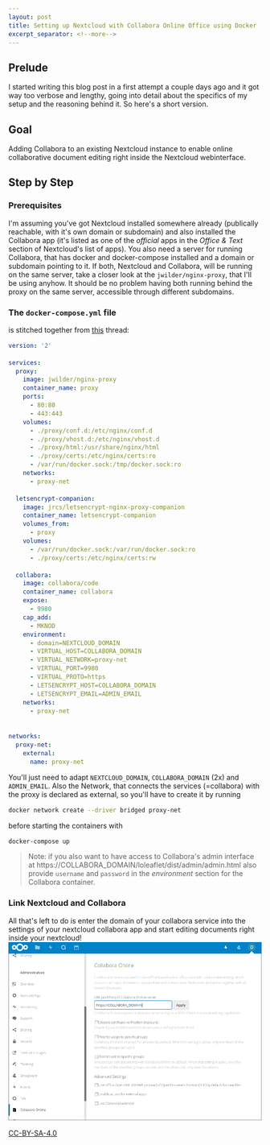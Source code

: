```yaml
---
layout: post
title: Setting up Nextcloud with Collabora Online Office using Docker
excerpt_separator: <!--more-->
---
```


## Prelude
I started writing this blog post in a first attempt a couple days ago and it got way too verbose and lengthy, going into detail about the specifics of my setup and the reasoning behind it. So here's a short version.

## Goal
Adding Collabora to an existing Nextcloud instance to enable online collaborative document editing right inside the Nextcloud webinterface.

## Step by Step
### Prerequisites 
I'm assuming you've got Nextcloud installed somewhere already (publically reachable, with it's own domain or subdomain) and also installed the Collabora app (it's listed as one of the *official* apps in the *Office & Text* section of Nextcloud's list of apps). You also need a server for running Collabora, that has docker and docker-compose installed and a domain or subdomain pointing to it. If both, Nextcloud and Collabora, will be running on the same server, take a closer look at the `jwilder/nginx-proxy`, that I'll be using anyhow. It should be no problem having both running behind the proxy on the same server, accessible through different subdomains.

<!--more-->

### The `docker-compose.yml` file
is stitched together from [this](https://help.nextcloud.com/t/collabora-configuration-with-docker-compose/3970) thread:

```yaml
version: '2'

services:
  proxy:
    image: jwilder/nginx-proxy
    container_name: proxy
    ports:
      - 80:80
      - 443:443
    volumes:
      - ./proxy/conf.d:/etc/nginx/conf.d
      - ./proxy/vhost.d:/etc/nginx/vhost.d
      - ./proxy/html:/usr/share/nginx/html
      - ./proxy/certs:/etc/nginx/certs:ro
      - /var/run/docker.sock:/tmp/docker.sock:ro
    networks:
      - proxy-net

  letsencrypt-companion:
    image: jrcs/letsencrypt-nginx-proxy-companion
    container_name: letsencrypt-companion
    volumes_from:
      - proxy
    volumes:
      - /var/run/docker.sock:/var/run/docker.sock:ro
      - ./proxy/certs:/etc/nginx/certs:rw

  collabora:
    image: collabora/code
    container_name: collabora
    expose:
      - 9980
    cap_add:
      - MKNOD
    environment:
      - domain=NEXTCLOUD_DOMAIN
      - VIRTUAL_HOST=COLLABORA_DOMAIN
      - VIRTUAL_NETWORK=proxy-net
      - VIRTUAL_PORT=9980
      - VIRTUAL_PROTO=https
      - LETSENCRYPT_HOST=COLLABORA_DOMAIN
      - LETSENCRYPT_EMAIL=ADMIN_EMAIL
    networks:
      - proxy-net


networks:
  proxy-net:
    external:
      name: proxy-net

```

You'll just need to adapt `NEXTCLOUD_DOMAIN`, `COLLABORA_DOMAIN` (2x) and `ADMIN_EMAIL`. Also the Network, that connects the services (=collabora) with the proxy is declared as external, so you'll have to create it by running

```bash
docker network create --driver bridged proxy-net
``` 

before starting the containers with 
```bash
docker-compose up
```


> Note: if you also want to have access to Collabora's admin interface at https://COLLABORA_DOMAIN/loleaflet/dist/admin/admin.html also provide `username` and `password` in the *environment* section for the Collabora container. 

### Link Nextcloud and Collabora
All that's left to do is enter the domain of your collabora service into the settings of your nextcloud collabora app and start editing documents right inside your nextcloud!
![Nextcloud - Collabora Settings](/assets/collabora-for-nextcloud/settings.png)



[CC-BY-SA-4.0](http://creativecommons.org/licenses/by-sa/4.0/)
